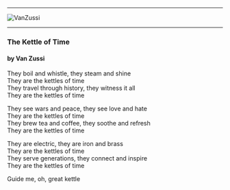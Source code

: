
---
![VanZussi](../../assets/vanzee.gif)

---

### The Kettle of Time
#### by Van Zussi
They boil and whistle, they steam and shine  
They are the kettles of time  
They travel through history, they witness it all  
They are the kettles of time   

They see wars and peace, they see love and hate  
They are the kettles of time  
They brew tea and coffee, they soothe and refresh  
They are the kettles of time  

They are electric, they are iron and brass  
They are the kettles of time  
They serve generations, they connect and inspire  
They are the kettles of time

Guide me, oh, great kettle